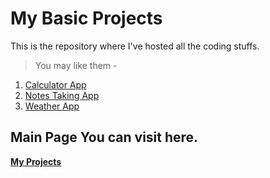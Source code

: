 # My Basic Projects

This is the repository where I've hosted all the coding stuffs.
> You may like them -

1. [ Calculator App ]( https://Pushpam12.github.io/calculator )
2. [ Notes Taking App ]( https://Pushpam12.github.io/toDOApp )
3. [ Weather App ]( https://Pushpam12.github.io/weatherApp )

## Main Page You can visit here.


**[ My Projects ]( https://Pushpam12.github.io )**

